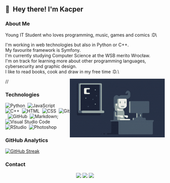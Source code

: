## 👋 &nbsp;Hey there! I'm Kacper

### About Me

Young IT Student who loves programming, music, games and comics :D\

I'm working in web technologies but also in Python or C++.\
My favourite framework is Symfony.\
I'm currently studying Computer Science at the WSB merito Wrocław.\
I'm on track for learning more about other programming languages, cybersecurity and graphic design.\
I like to read books, cook and draw in my free time :D.\

/*<img alt="Night Coding" src="https://raw.githubusercontent.com/AVS1508/AVS1508/master/assets/Night-Coding.gif" align="right"/>*/

### Technologies

![Python](https://img.shields.io/badge/-Python-05122A?style=flat&logo=python)&nbsp;
![JavaScript](https://img.shields.io/badge/-JavaScript-05122A?style=flat&logo=javascript)&nbsp;
![C++](https://img.shields.io/badge/-C++-05122A?style=flat&logo=C%2B%2B&logoColor=00599C)&nbsp;
![HTML](https://img.shields.io/badge/-HTML-05122A?style=flat&logo=HTML5)&nbsp;
![CSS](https://img.shields.io/badge/-CSS-05122A?style=flat&logo=CSS3&logoColor=1572B6)&nbsp;
![Git](https://img.shields.io/badge/-Git-05122A?style=flat&logo=git)&nbsp;
![GitHub](https://img.shields.io/badge/-GitHub-05122A?style=flat&logo=github)&nbsp;
![Markdown](https://img.shields.io/badge/-Markdown-05122A?style=flat&logo=markdown);
![Visual Studio Code](https://img.shields.io/badge/-Visual%20Studio%20Code-05122A?style=flat&logo=visual-studio-code&logoColor=007ACC)&nbsp;
![RStudio](https://img.shields.io/badge/-RStudio-05122A?style=flat&logo=rstudio)&nbsp;
![Photoshop](https://img.shields.io/badge/-Photoshop-05122A?style=flat&logo=adobe-photoshop)&nbsp;

### GitHub Analytics

[![GitHub Streak](https://streak-stats.demolab.com?user=Panelinio&theme=shadow-blue)](https://git.io/streak-stats)

### Contact

<p align="center">
<a href="https://linkedin.com/in/AVS1508"><img src="https://img.shields.io/badge/-Aditya%20Vikram%20Singh-0077B5?style=flat&logo=Linkedin&logoColor=white"/></a>
<a href="mailto:kacper.tw150@gmail.xom"><img src="https://img.shields.io/badge/-avsingh@umass.edu-D14836?style=flat&logo=Gmail&logoColor=white"/></a>
<a href="https://instagram.com/"><img src="https://img.shields.io/badge/-@adityavs__-E4405F?style=flat&logo=Instagram&logoColor=white"/></a>
</p>

